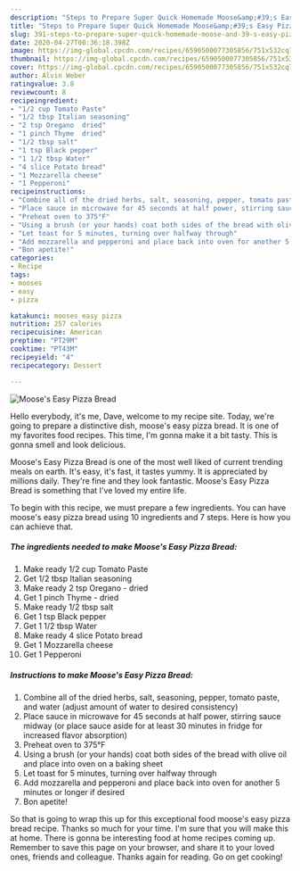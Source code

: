 ```yaml
---
description: "Steps to Prepare Super Quick Homemade Moose&amp;#39;s Easy Pizza Bread"
title: "Steps to Prepare Super Quick Homemade Moose&amp;#39;s Easy Pizza Bread"
slug: 391-steps-to-prepare-super-quick-homemade-moose-and-39-s-easy-pizza-bread
date: 2020-04-27T00:36:18.398Z
image: https://img-global.cpcdn.com/recipes/6590500077305856/751x532cq70/mooses-easy-pizza-bread-recipe-main-photo.jpg
thumbnail: https://img-global.cpcdn.com/recipes/6590500077305856/751x532cq70/mooses-easy-pizza-bread-recipe-main-photo.jpg
cover: https://img-global.cpcdn.com/recipes/6590500077305856/751x532cq70/mooses-easy-pizza-bread-recipe-main-photo.jpg
author: Alvin Weber
ratingvalue: 3.8
reviewcount: 8
recipeingredient:
- "1/2 cup Tomato Paste"
- "1/2 tbsp Italian seasoning"
- "2 tsp Oregano  dried"
- "1 pinch Thyme  dried"
- "1/2 tbsp salt"
- "1 tsp Black pepper"
- "1 1/2 tbsp Water"
- "4 slice Potato bread"
- "1 Mozzarella cheese"
- "1 Pepperoni"
recipeinstructions:
- "Combine all of the dried herbs, salt, seasoning, pepper, tomato paste, and water (adjust amount of water to desired consistency)"
- "Place sauce in microwave for 45 seconds at half power, stirring sauce midway (or place sauce aside for at least 30 minutes in fridge for increased flavor absorption)"
- "Preheat oven to 375°F"
- "Using a brush (or your hands) coat both sides of the bread with olive oil and place into oven on a baking sheet"
- "Let toast for 5 minutes, turning over halfway through"
- "Add mozzarella and pepperoni and place back into oven for another 5 minutes or longer if desired"
- "Bon apetite!"
categories:
- Recipe
tags:
- mooses
- easy
- pizza

katakunci: mooses easy pizza 
nutrition: 257 calories
recipecuisine: American
preptime: "PT29M"
cooktime: "PT43M"
recipeyield: "4"
recipecategory: Dessert

---
```



![Moose&#39;s Easy Pizza Bread](https://img-global.cpcdn.com/recipes/6590500077305856/751x532cq70/mooses-easy-pizza-bread-recipe-main-photo.jpg)

Hello everybody, it's me, Dave, welcome to my recipe site. Today, we're going to prepare a distinctive dish, moose&#39;s easy pizza bread. It is one of my favorites food recipes. This time, I'm gonna make it a bit tasty. This is gonna smell and look delicious.



Moose&#39;s Easy Pizza Bread is one of the most well liked of current trending meals on earth. It's easy, it's fast, it tastes yummy. It is appreciated by millions daily. They're fine and they look fantastic. Moose&#39;s Easy Pizza Bread is something that I've loved my entire life.


To begin with this recipe, we must prepare a few ingredients. You can have moose&#39;s easy pizza bread using 10 ingredients and 7 steps. Here is how you can achieve that.

<!--inarticleads1-->

##### The ingredients needed to make Moose&#39;s Easy Pizza Bread:

1. Make ready 1/2 cup Tomato Paste
1. Get 1/2 tbsp Italian seasoning
1. Make ready 2 tsp Oregano - dried
1. Get 1 pinch Thyme - dried
1. Make ready 1/2 tbsp salt
1. Get 1 tsp Black pepper
1. Get 1 1/2 tbsp Water
1. Make ready 4 slice Potato bread
1. Get 1 Mozzarella cheese
1. Get 1 Pepperoni




<!--inarticleads2-->

##### Instructions to make Moose&#39;s Easy Pizza Bread:

1. Combine all of the dried herbs, salt, seasoning, pepper, tomato paste, and water (adjust amount of water to desired consistency)
1. Place sauce in microwave for 45 seconds at half power, stirring sauce midway (or place sauce aside for at least 30 minutes in fridge for increased flavor absorption)
1. Preheat oven to 375°F
1. Using a brush (or your hands) coat both sides of the bread with olive oil and place into oven on a baking sheet
1. Let toast for 5 minutes, turning over halfway through
1. Add mozzarella and pepperoni and place back into oven for another 5 minutes or longer if desired
1. Bon apetite!




So that is going to wrap this up for this exceptional food moose&#39;s easy pizza bread recipe. Thanks so much for your time. I'm sure that you will make this at home. There is gonna be interesting food at home recipes coming up. Remember to save this page on your browser, and share it to your loved ones, friends and colleague. Thanks again for reading. Go on get cooking!
